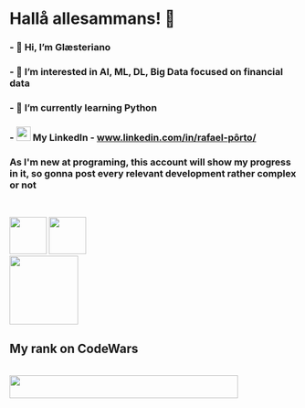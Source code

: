 # Hallå allesammans! 🤙

### - 👋 Hi, I’m Glæsteriano
### - 👀 I’m interested in AI, ML, DL, Big Data focused on financial data
### - 🌱 I’m currently learning Python
### - <img height='25' width='25' src="https://cdn.jsdelivr.net/gh/devicons/devicon/icons/linkedin/linkedin-original.svg" /> My LinkedIn - www.linkedin.com/in/rafael-pôrto/

### As I'm new at programing, this account will show my progress in it, so gonna post every relevant development rather complex or not

##

</div>
<div style="display: inline_block"><br>
<img height="65" width="65" src="https://cdn.jsdelivr.net/gh/devicons/devicon/icons/python/python-original-wordmark.svg" />
<img height='65' width="65" src="https://cdn.jsdelivr.net/gh/devicons/devicon/icons/jupyter/jupyter-original-wordmark.svg" />
</div>

<img height='120' width='120' src="https://cdn.jsdelivr.net/gh/devicons/devicon/icons/pycharm/pycharm-original-wordmark.svg" />

## My rank on CodeWars

</div>
<div style="display: inline_block"><br>
<img height='40' width="400" src="https://www.codewars.com/users/Gl%C3%A6steriano/badges/large" />
</div>          
          
<!---
Glasteriano/Glasteriano is a ✨ special ✨ repository because its `README.md` (this file) appears on your GitHub profile.
You can click the Preview link to take a look at your changes.
--->
